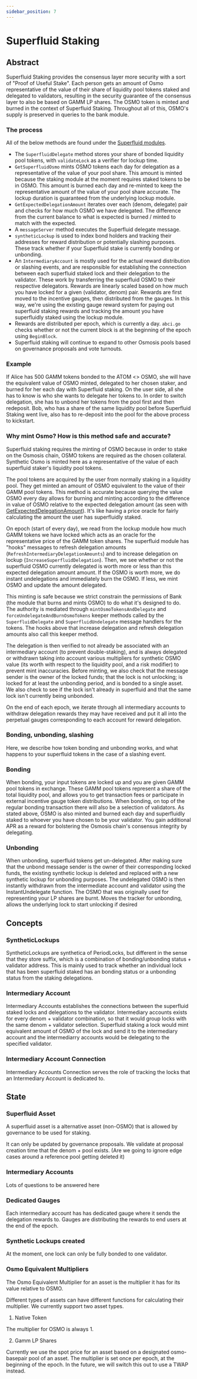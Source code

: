 ```yaml
---
sidebar_position: 7
---
```


# Superfluid Staking

## Abstract

Superfluid Staking provides the consensus layer more security with a
sort of "Proof of Useful Stake". Each person gets an amount of Osmo
representative of the value of their share of liquidity pool tokens
staked and delegated to validators, resulting in the security guarantee
of the consensus layer to also be based on GAMM LP shares. The OSMO
token is minted and burned in the context of Superfluid Staking.
Throughout all of this, OSMO's supply is preserved in queries to the
bank module.

### The process

All of the below methods are found under the [Superfluid
modules](https://github.com/osmosis-labs/osmosis/tree/main/x/superfluid).

- The `SuperfluidDelegate` method stores your share of bonded
  liquidity pool tokens, with `validateLock` as a verifier for lockup
  time.
- `GetSuperfluidOsmo` mints OSMO tokens each day for delegation as a
  representative of the value of your pool share. This amount is
  minted because the staking module at the moment requires staked
  tokens to be in OSMO. This amount is burned each day and re-minted
  to keep the representative amount of the value of your pool share
  accurate. The lockup duration is guaranteed from the underlying
  lockup module.
- `GetExpectedDelegationAmount` iterates over each (denom, delegate)
  pair and checks for how much OSMO we have delegated. The difference
  from the current balance to what is expected is burned / minted to
  match with the expected.
- A `messageServer` method executes the Superfluid delegate message.
- `syntheticLockup` is used to index bond holders and tracking their
  addresses for reward distribution or potentially slashing purposes.
  These track whether if your Superfluid stake is currently bonding or
  unbonding.
- An `IntermediaryAccount` is mostly used for the actual reward
  distribution or slashing events, and are responsible for
  establishing the connection between each superfluid staked lock and
  their delegation to the validator. These work by transferring the
  superfluid OSMO to their respective delegators. Rewards are linearly
  scaled based on how much you have locked for a given (validator,
  denom) pair. Rewards are first moved to the incentive gauges, then
  distributed from the gauges. In this way, we're using the existing
  gauge reward system for paying out superfluid staking rewards and
  tracking the amount you have superfluidly staked using the lockup
  module.
- Rewards are distributed per epoch, which is currently a day.
  `abci.go` checks whether or not the current block is at the
  beginning of the epoch using `BeginBlock`.
- Superfluid staking will continue to expand to other Osmosis pools
  based on governance proposals and vote turnouts.

### Example

If Alice has 500 GAMM tokens bonded to the ATOM \<\> OSMO, she will have
the equivalent value of OSMO minted, delegated to her chosen staker, and
burned for her each day with Superfluid staking. On the user side, all
she has to know is who she wants to delegate her tokens to. In order to
switch delegation, she has to unbond her tokens from the pool first and
then redeposit. Bob, who has a share of the same liquidity pool before
Superfluid Staking went live, also has to re-deposit into the pool for
the above process to kickstart.

### Why mint Osmo? How is this method safe and accurate?

Superfluid staking requires the minting of OSMO because in order to
stake on the Osmosis chain, OSMO tokens are required as the chosen
collateral. Synthetic Osmo is minted here as a representative of the
value of each superfluid staker's liquidity pool tokens.

The pool tokens are acquired by the user from normally staking in a
liquidity pool. They get minted an amount of OSMO equivalent to the
value of their GAMM pool tokens. This method is accurate because
querying the value OSMO every day allows for burning and minting
according to the difference in value of OSMO relative to the expected
delegation amount (as seen with
[GetExpectedDelegationAmount](https://github.com/osmosis-labs/osmosis/blob/main/x/superfluid/keeper/stake.go)).
It's like having a price oracle for fairly calculating the amount the
user has superfluidly staked.

On epoch (start of every day), we read from the lockup module how much
GAMM tokens we have locked which acts as an oracle for the
representative price of the GAMM token shares. The superfluid module has
"hooks" messages to refresh delegation amounts
(`RefreshIntermediaryDelegationAmounts`) and to increase delegation on
lockup (`IncreaseSuperfluidDelegation`). Then, we see whether or not the
superfluid OSMO currently delegated is worth more or less than this
expected delegation amount amount. If the OSMO is worth more, we do
instant undelegations and immediately burn the OSMO. If less, we mint
OSMO and update the amount delegated. 

This minting is safe because we strict constrain the permissions of Bank
(the module that burns and mints OSMO) to do what it's designed to do.
The authority is mediated through `mintOsmoTokensAndDelegate` and
`forceUndelegateAndBurnOsmoTokens` keeper methods called by the
`SuperfluidDelegate` and `SuperfluidUndelegate` message handlers for the
tokens. The hooks above that increase delegation and refresh delegation
amounts also call this keeper method.

The delegation is then verified to not already be associated with an
intermediary account (to prevent double-staking), and is always
delegated or withdrawn taking into account various multipliers for
synthetic OSMO value (its worth with respect to the liquidity pool, and
a risk modifier) to prevent mint inaccuracies. Before minting, we also
check that the message sender is the owner of the locked funds; that the
lock is not unlocking; is locked for at least the unbonding period, and
is bonded to a single asset. We also check to see if the lock isn't
already in superfluid and that the same lock isn't currently being
unbonded.

On the end of each epoch, we iterate through all intermediary accounts
to withdraw delegation rewards they may have received and put it all
into the perpetual gauges corresponding to each account for reward
delegation.

### Bonding, unbonding, slashing

Here, we describe how token bonding and unbonding works, and what
happens to your superfluid tokens in the case of a slashing event.

### Bonding

When bonding, your input tokens are locked up and you are given GAMM
pool tokens in exchange. These GAMM pool tokens represent a share of the
total liquidity pool, and allows you to get transaction fees or
participate in external incentive gauge token distributions. When
bonding, on top of the regular bonding transaction there will also be a
selection of validators. As stated above, OSMO is also minted and burned
each day and superfluidly staked to whoever you have chosen to be your
validator. You gain additional APR as a reward for bolstering the
Osmosis chain's consensus integrity by delegating.

### Unbonding

When unbonding, superfluid tokens get un-delegated. After making sure
that the unbond message sender is the owner of their corresponding
locked funds, the existing synthetic lockup is deleted and replaced with
a new synthetic lockup for unbonding purposes. The undelegated OSMO is
then instantly withdrawn from the intermediate account and validator
using the InstantUndelegate function. The OSMO that was originally used
for representing your LP shares are burnt. Moves the tracker for
unbonding, allows the underlying lock to start unlocking if desired

## Concepts

### SyntheticLockups

SyntheticLockups are synthetica of PeriodLocks, but different in the
sense that they store suffix, which is a combination of
bonding/unbonding status + validator address. This is mainly used to
track whether an individual lock that has been superfluid staked has an
bonding status or a unbonding status from the staking delegations.

### Intermediary Account

Intermediary Accounts establishes the connections between the superfluid
staked locks and delegations to the validator. Intermediary accounts
exists for every denom + validator combination, so that it would group
locks with the same denom + validator selection. Superfluid staking a
lock would mint equivalent amount of OSMO of the lock and send it to the
intermediary account and the intermediarry accounts would be delegating
to the specified validator.

### Intermediary Account Connection

Intermediary Accounts Connection serves the role of tracking the locks
that an Intermediary Account is dedicated to.

## State

### Superfluid Asset

A superfluid asset is a alternative asset (non-OSMO) that is allowed by
governance to be used for staking.

It can only be updated by governance proposals. We validate at proposal
creation time that the denom + pool exists. (Are we going to ignore edge
cases around a reference pool getting deleted it)

### Intermediary Accounts

Lots of questions to be answered here

### Dedicated Gauges

Each intermediary account has has dedicated gauge where it sends the
delegation rewards to. Gauges are distributing the rewards to end users
at the end of the epoch.

### Synthetic Lockups created

At the moment, one lock can only be fully bonded to one validator.

### Osmo Equivalent Multipliers

The Osmo Equivalent Multiplier for an asset is the multiplier it has for
its value relative to OSMO.

Different types of assets can have different functions for calculating
their multiplier. We currently support two asset types.

1. Native Token

The multiplier for OSMO is always 1.

2. Gamm LP Shares

Currently we use the spot price for an asset based on a designated
osmo-basepair pool of an asset. The multiplier is set once per epoch, at
the beginning of the epoch. In the future, we will switch this out to
use a TWAP instead.
